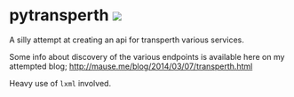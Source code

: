pytransperth ![](https://api.travis-ci.org/Mause/pytransperth.png)
============

A silly attempt at creating an api for transperth various services.

Some info about discovery of the various endpoints is available here on my attempted blog; http://mause.me/blog/2014/03/07/transperth.html

Heavy use of `lxml` involved.
